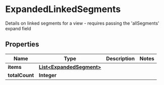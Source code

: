 

# ExpandedLinkedSegments

Details on linked segments for a view - requires passing the 'allSegments' expand field

## Properties

| Name | Type | Description | Notes |
|------------ | ------------- | ------------- | -------------|
|**items** | [**List&lt;ExpandedSegment&gt;**](ExpandedSegment.md) |  |  |
|**totalCount** | **Integer** |  |  |



